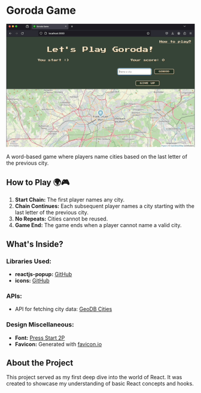 # Goroda Game

![Alt text](/GorodaShow.gif)

A word-based game where players name cities based on the last letter of the previous city.

## How to Play 🌍🎮

1. **Start Chain:** The first player names any city.
2. **Chain Continues:** Each subsequent player names a city starting with the last letter of the previous city.
3. **No Repeats:** Cities cannot be reused.
4. **Game End:** The game ends when a player cannot name a valid city.

## What's Inside?

### Libraries Used:

- **reactjs-popup:** [GitHub](https://github.com/yjose/reactjs-popup)
- **icons:** [GitHub](https://github.com/coreui/coreui-icons-react)

### APIs:

- API for fetching city data: [GeoDB Cities](https://rapidapi.com/wirefreethought/api/geodb-cities/)

### Design Miscellaneous:

- **Font:** [Press Start 2P](https://fonts.google.com/specimen/Press+Start+2P?query=press)
- **Favicon:** Generated with [favicon.io](https://favicon.io/favicon-generator/)

## About the Project

This project served as my first deep dive into the world of React. It was created to showcase my understanding of basic React concepts and hooks.
